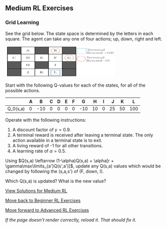 ## Medium RL Exercises

### Grid Learning
See the grid below. The state space is determined by the letters in each square. The agent can take any one of four actions; up, down, right and left.

<img src="https://github.com/UMdecisionsupport/DecisionSupport2023/blob/main/images/grid.png" width="350" height="100">

Start with the following Q-values for each of the states, for all of the possible actions.

|        | A | B | C | D | E | F | G | H | I | J | K | L |
|--------|---|---|---|---|---|---|---|---|---|---|---|---|
|Q_0(s,a)| 0 |-10| 0 | 0 | 0 | 0 |-10| 10| 0 | 25| 50|100|


Operate with the following instructions:
1. A discount factor of $\gamma=0.9$.
2. A terminal reward is received after leaving a terminal state. The only action available in a terminal state is to exit.
3. A living reward of -1 for all other transitions.
4. A learning rate of $\alpha=0.5$.

Using $Q(s,a) \leftarrow (1-\alpha)Q(s,a) + \alpha[r + \gamma\max\limits_{a'}Q(s',a')]$, update any Q(s,a) values which would be changed by following the (s,a,s') of (F, down, I).

Which Q(s,a) is updated? What is the new value?










[View Solutions for Medium RL](https://github.com/UMdecisionsupport/DecisionSupport2023/blob/main/RL/Solutions/Medium_Solutions.md)

[Move back to Beginner RL Exercises](https://github.com/UMdecisionsupport/DecisionSupport2023/blob/main/RL/Beginner.md)

[Move forward to Advanced RL Exercises](https://github.com/UMdecisionsupport/DecisionSupport2023/blob/main/RL/Advanced.md)

*If the page doesn't render correctly, reload it. That should fix it.*
